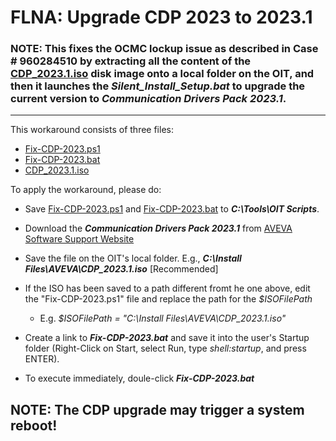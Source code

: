 # FLNA: Upgrade CDP 2023 to 2023.1 
### NOTE: This fixes the OCMC lockup issue as described in Case # 960284510 by extracting all the content of the [CDP_2023.1.iso](https://softwaresupportsp.aveva.com/#/connectivityhub/details?id=e1af0884-b3c6-4d0f-a6b6-47507b398690) disk image onto a local folder on the OIT, and then it launches the <b><i>Silent_Install_Setup.bat</b></i> to upgrade the current version to <b><i>Communication Drivers Pack 2023.1</b></i>.
---
This workaround consists of three files:
* [Fix-CDP-2023.ps1](Fix-CDP-2023.ps1)
* [Fix-CDP-2023.bat](Fix-CDP-2023.bat)
* [CDP_2023.1.iso](https://softwaresupportsp.aveva.com/#/connectivityhub/details?id=e1af0884-b3c6-4d0f-a6b6-47507b398690)

To apply the workaround, please do:
* Save [Fix-CDP-2023.ps1](Fix-CDP-2023.ps1) and [Fix-CDP-2023.bat](Fix-CDP-2023.bat) to <b><i>C:\Tools\OIT Scripts</b></i>.
* Download the <b><i>Communication Drivers Pack 2023.1</b></i> from [AVEVA Software Support Website](https://softwaresupportsp.aveva.com/#/connectivityhub/details?id=e1af0884-b3c6-4d0f-a6b6-47507b398690)
* Save the file on the OIT's local folder. E.g., <b><i>C:\Install Files\AVEVA\CDP_2023.1.iso</i></b> [Recommended]
* If the ISO has been saved to a path different fromt he one above, edit the "Fix-CDP-2023.ps1" file and replace the path for the <i>$ISOFilePath</i>
  * E.g. <i>$ISOFilePath = "C:\Install Files\AVEVA\CDP_2023.1.iso"</i>
* Create a link to <b><i>Fix-CDP-2023.bat</b></i> and save it into the user's Startup folder (Right-Click on Start, select Run, type <i>shell:startup</i>, and press ENTER).

* To execute immediately, doule-click <b><i>Fix-CDP-2023.bat</b></i> 

## NOTE: The CDP upgrade may trigger a system reboot!

